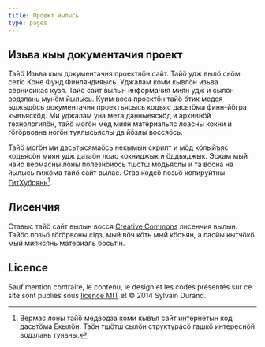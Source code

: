 ```yaml
---
title: Проект йылысь
type: pages
---
```


## Изьва кыы документачия проект

Тайӧ Изьва кыы документачия проектлӧн сайт. Тайӧ удж вылӧ сьӧм сетiс Коне Фунд Финляндияысь. Уджалам коми кывлӧн изьва сёрнисикас кузя. Тайӧ сайт вылын информачия миян удж и сылӧн водзлань мунӧм йылысь. Куим воса проектӧн тайӧ ӧтик медся ыджыдӧсь документачия проектъясысь кодъяс дасьтӧма финн-йӧгра кывъяскӧд. Ми уджалам уна мета данныеяскӧд и архивнӧй технологияӧн, тайӧ могӧн мед миян материальяс лоасны кокни и гӧгӧрвоана ногӧн туялысьяслы да йӧзлы воссяӧсь.

Тайӧ могӧн ми дасьтысямаӧсь некымын скрипт и мӧд кӧлыйъяс кодъясӧн миян удж датаӧн лоас кокниджык и ӧддьяджык. Эскам мый найӧ вермасны лоны пӧлезнӧйӧсь тшӧтш мӧдъяслы и та вӧсна на йылысь гижӧма тайӧ сайт вылас. Став кодсӧ позьӧ копируйтны [ГитХубсянь](https://github.com/sylvaindurand/sylvaindurand.github.io)[^jekyll].

## Лисенчия
Ставыс тайӧ сайт вылын восся [Creative Commons](http://creativecommons.org/licenses/by/4.0/) лисенчия вылын. Тайӧс позьӧ гӧгӧрвоны сiдз, мый вӧч кӧть мый кӧсъян, а пасйы кытчӧкӧ мый миянсянь материаль босьтiн.

[^jekyll]: Вермас лоны тайӧ медводза коми кывъя сайт интернетын кодi дасьтӧма Екылӧн. Таӧн тшӧтш сылӧн структурасӧ гашкӧ интереснӧй водзлань туявны.

## Licence
Sauf mention contraire, le contenu, le design et les codes présentés sur ce site sont publiés sous [licence MIT](http://opensource.org/licenses/MIT) et © 2014 Sylvain Durand.
